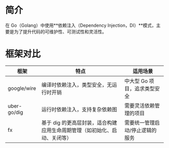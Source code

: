 # 简介
在 Go（Golang）中使用**依赖注入（Dependency Injection，DI）**模式，主要是为了提升代码的可维护性、可测试性和灵活性。


# 框架对比
| 框架          | 特点                                                                 | 适用场景                         |
|---------------|----------------------------------------------------------------------|----------------------------------|
| google/wire   | 编译时依赖注入，类型安全，无运行时开销                               | 中大型 Go 项目，追求类型安全     |
| uber-go/dig   | 运行时依赖注入，支持复杂依赖图                                       | 需要灵活依赖管理的项目           |
| fx            | 基于 dig 的更高层封装，适合构建应用生命周期管理（如初始化、启动、关闭等） | 需要统一管理启动/停止逻辑的服务  |
